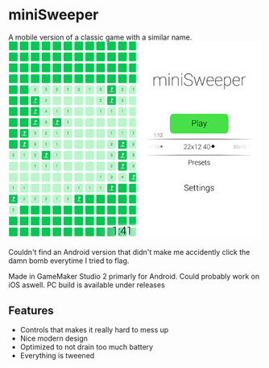 # miniSweeper
A mobile version of a classic game with a similar name.
![Playing Field](/Store/screenshots/ScreenieForGithub.png?raw=true)

Couldn't find an Android version that didn't make me accidently click the damn bomb everytime I tried to flag.

Made in GameMaker Studio 2 primarly for Android. Could probably work on iOS aswell.
PC build is available under releases

## Features
* Controls that makes it really hard to mess up
* Nice modern design
* Optimized to not drain too much battery
* Everything is tweened